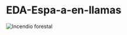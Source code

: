 # EDA-Espa-a-en-llamas

![Incendio forestal](https://www.vallfirest.com/media/articles/noticias/49/contaminantes.jpg)
